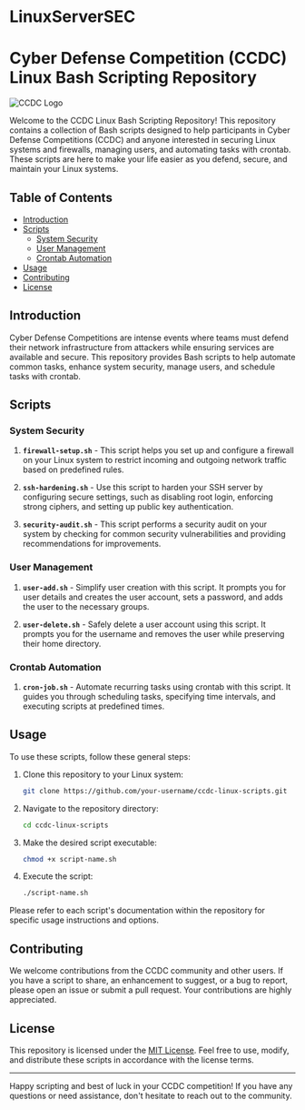 # LinuxServerSEC


# Cyber Defense Competition (CCDC) Linux Bash Scripting Repository

![CCDC Logo](ccdc_logo.png)

Welcome to the CCDC Linux Bash Scripting Repository! This repository contains a collection of Bash scripts designed to help participants in Cyber Defense Competitions (CCDC) and anyone interested in securing Linux systems and firewalls, managing users, and automating tasks with crontab. These scripts are here to make your life easier as you defend, secure, and maintain your Linux systems.

## Table of Contents

- [Introduction](#introduction)
- [Scripts](#scripts)
  - [System Security](#system-security)
  - [User Management](#user-management)
  - [Crontab Automation](#crontab-automation)
- [Usage](#usage)
- [Contributing](#contributing)
- [License](#license)

## Introduction

Cyber Defense Competitions are intense events where teams must defend their network infrastructure from attackers while ensuring services are available and secure. This repository provides Bash scripts to help automate common tasks, enhance system security, manage users, and schedule tasks with crontab.

## Scripts

### System Security

1. **`firewall-setup.sh`** - This script helps you set up and configure a firewall on your Linux system to restrict incoming and outgoing network traffic based on predefined rules.

2. **`ssh-hardening.sh`** - Use this script to harden your SSH server by configuring secure settings, such as disabling root login, enforcing strong ciphers, and setting up public key authentication.

3. **`security-audit.sh`** - This script performs a security audit on your system by checking for common security vulnerabilities and providing recommendations for improvements.

### User Management

1. **`user-add.sh`** - Simplify user creation with this script. It prompts you for user details and creates the user account, sets a password, and adds the user to the necessary groups.

2. **`user-delete.sh`** - Safely delete a user account using this script. It prompts you for the username and removes the user while preserving their home directory.

### Crontab Automation

1. **`cron-job.sh`** - Automate recurring tasks using crontab with this script. It guides you through scheduling tasks, specifying time intervals, and executing scripts at predefined times.

## Usage

To use these scripts, follow these general steps:

1. Clone this repository to your Linux system:
   ```bash
   git clone https://github.com/your-username/ccdc-linux-scripts.git
   ```

2. Navigate to the repository directory:
   ```bash
   cd ccdc-linux-scripts
   ```

3. Make the desired script executable:
   ```bash
   chmod +x script-name.sh
   ```

4. Execute the script:
   ```bash
   ./script-name.sh
   ```

Please refer to each script's documentation within the repository for specific usage instructions and options.

## Contributing

We welcome contributions from the CCDC community and other users. If you have a script to share, an enhancement to suggest, or a bug to report, please open an issue or submit a pull request. Your contributions are highly appreciated.

## License

This repository is licensed under the [MIT License](LICENSE). Feel free to use, modify, and distribute these scripts in accordance with the license terms.

---

Happy scripting and best of luck in your CCDC competition! If you have any questions or need assistance, don't hesitate to reach out to the community.
